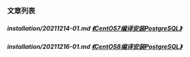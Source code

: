 
[@id]: README.md 
[@title]: installation
[@location]: docs/installation/README.md
[@author]: leity
[@date]: 2021-12-14

### 文章列表

##### installation/20211214-01.md  [《CentOS7编译安装PostgreSQL》](installation/20211214-01.md)
##### installation/20211216-01.md  [《CentOS8编译安装PostgreSQL》](installation/20211216-01.md)

